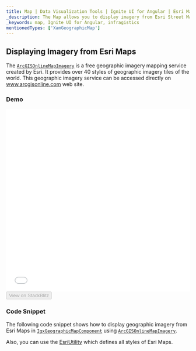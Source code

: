 ```yaml
---
title: Map | Data Visualization Tools | Ignite UI for Angular | Esri Maps | Infragistics
_description: The Map allows you to display imagery from Esri Street Maps. View the demo and usage for more
_keywords: map, Ignite UI for Angular, infragistics
mentionedTypes: ['XamGeographicMap']
---
```


## Displaying Imagery from Esri Maps

The [`ArcGISOnlineMapImagery`]({environment:dvApiBaseUrl}/products/ignite-ui-angular/api/docs/typescript/latest/classes/arcgisonlinemapimagery.html) is a free geographic imagery mapping service created by Esri. It provides over 40 styles of geographic imagery tiles of the world. This geographic imagery service can be accessed directly on <a href="https://services.arcgisonline.com/ArcGIS/rest/services" target="_blank">www.arcgisonline.com</a> web site.

### Demo

<div class="sample-container loading" style="height: 500px">
    <iframe id="geo-map-display-esri-imagery-iframe" src='{environment:dvDemosBaseUrl}/maps/geo-map-display-esri-imagery' width="100%" height="100%" seamless frameBorder="0" onload="onXPlatSampleIframeContentLoaded(this);"></iframe>
</div>
<div>
    <button data-localize="stackblitz" disabled class="stackblitz-btn"   data-iframe-id="geo-map-display-esri-imagery-iframe" data-demos-base-url="{environment:dvDemosBaseUrl}">View on StackBlitz
    </button>
</div>

<div class="divider--half"></div>

### Code Snippet

The following code snippet shows how to display geographic imagery from Esri Maps in [`IgxGeographicMapComponent`]({environment:dvApiBaseUrl}/products/ignite-ui-angular/api/docs/typescript/latest/classes/igxgeographicmapcomponent.html) using [`ArcGISOnlineMapImagery`]({environment:dvApiBaseUrl}/products/ignite-ui-angular/api/docs/typescript/latest/classes/arcgisonlinemapimagery.html).

Also, you can use the [EsriUtility](geo-map-resources-esri.md) which defines all styles of Esri Maps.
